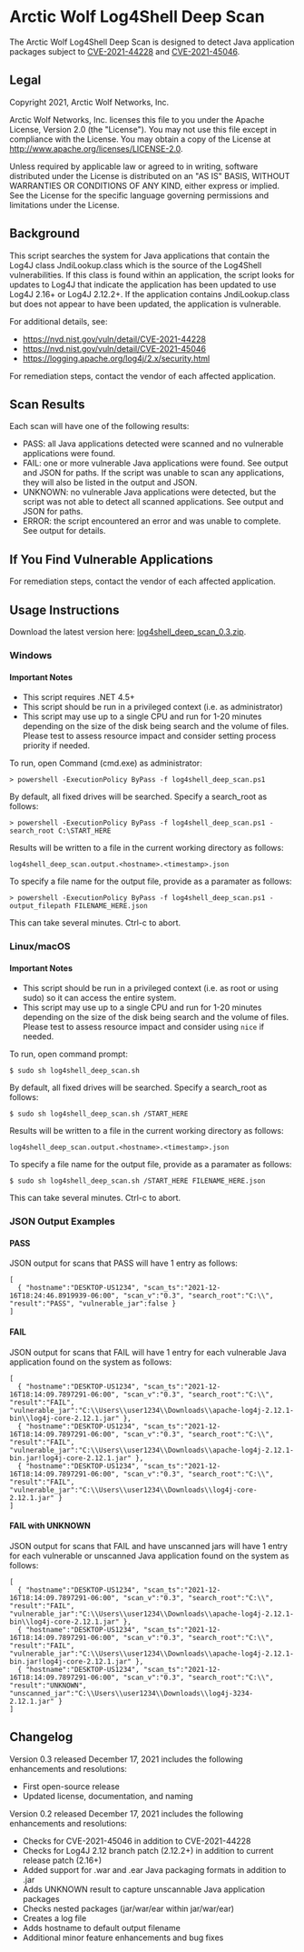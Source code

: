 # Arctic Wolf Log4Shell Deep Scan

The Arctic Wolf Log4Shell Deep Scan is designed to detect Java application packages
subject to [CVE-2021-44228](https://nvd.nist.gov/vuln/detail/CVE-2021-44228) and 
[CVE-2021-45046](https://nvd.nist.gov/vuln/detail/CVE-2021-45046).

## Legal

Copyright 2021, Arctic Wolf Networks, Inc.

Arctic Wolf Networks, Inc. licenses this file to you under the Apache License,
Version 2.0 (the "License").  You may not use this file except in compliance
with the License.  You may obtain a copy of the License at
http://www.apache.org/licenses/LICENSE-2.0.

Unless required by applicable law or agreed to in writing, software distributed
under the License is distributed on an "AS IS" BASIS, WITHOUT WARRANTIES OR
CONDITIONS OF ANY KIND, either express or implied.  See the License for the
specific language governing permissions and limitations under the License.   


## Background

This script searches the system for Java applications that contain the Log4J
class JndiLookup.class which is the source of the Log4Shell vulnerabilities. If
this class is found within an application, the script looks for updates to Log4J 
that indicate the application has been updated to use Log4J 2.16+ or Log4J 
2.12.2+. If the application contains JndiLookup.class but does not appear
to have been updated, the application is vulnerable.

For additional details, see:

- https://nvd.nist.gov/vuln/detail/CVE-2021-44228
- https://nvd.nist.gov/vuln/detail/CVE-2021-45046
- https://logging.apache.org/log4j/2.x/security.html

For remediation steps, contact the vendor of each affected application.


## Scan Results

Each scan will have one of the following results:

- PASS: all Java applications detected were scanned and no vulnerable 
  applications were found.
- FAIL: one or more vulnerable Java applications were found. See output and 
  JSON for paths. If the script was unable to scan any applications, they 
  will also be listed in the output and JSON.
- UNKNOWN: no vulnerable Java applications were detected, but the script was
  not able to detect all scanned applications. See output and JSON for paths.
- ERROR: the script encountered an error and was unable to complete. See output
  for details.


## If You Find Vulnerable Applications

For remediation steps, contact the vendor of each affected application.

## Usage Instructions

Download the latest version here: [log4shell_deep_scan_0.3.zip](https://github.com/jovaldev/wolf-tools/raw/main/log4shell/releases/log4shell_deep_scan_0.3.zip).

### Windows

#### Important Notes

- This script requires .NET 4.5+
- This script should be run in a privileged context (i.e. as administrator)
- This script may use up to a single CPU and run for 1-20 minutes depending 
  on the size of the disk being search and the volume of files. Please test
  to assess resource impact and consider setting process priority if needed.

To run, open Command (cmd.exe) as administrator:

```
> powershell -ExecutionPolicy ByPass -f log4shell_deep_scan.ps1
```

By default, all fixed drives will be searched. Specify a search_root as follows:

```
> powershell -ExecutionPolicy ByPass -f log4shell_deep_scan.ps1 -search_root C:\START_HERE
```

Results will be written to a file in the current working directory as follows:

```
log4shell_deep_scan.output.<hostname>.<timestamp>.json
```

To specify a file name for the output file, provide as a paramater as follows:

```
> powershell -ExecutionPolicy ByPass -f log4shell_deep_scan.ps1 -output_filepath FILENAME_HERE.json
```

This can take several minutes. Ctrl-c to abort.


### Linux/macOS

#### Important Notes

- This script should be run in a privileged context (i.e. as root or using 
  sudo) so it can access the entire system.
- This script may use up to a single CPU and run for 1-20 minutes depending 
  on the size of the disk being search and the volume of files. Please test
  to assess resource impact and consider using `nice` if needed.

To run, open command prompt:

```
$ sudo sh log4shell_deep_scan.sh
```

By default, all fixed drives will be searched. Specify a search_root as follows:

```
$ sudo sh log4shell_deep_scan.sh /START_HERE
```

Results will be written to a file in the current working directory as follows:

```
log4shell_deep_scan.output.<hostname>.<timestamp>.json
```

To specify a file name for the output file, provide as a paramater as follows:

```
$ sudo sh log4shell_deep_scan.sh /START_HERE FILENAME_HERE.json
```
     
This can take several minutes. Ctrl-c to abort.


### JSON Output Examples

#### PASS

JSON output for scans that PASS will have 1 entry as follows:

```
[
  { "hostname":"DESKTOP-US1234", "scan_ts":"2021-12-16T18:24:46.8919939-06:00", "scan_v":"0.3", "search_root":"C:\\", "result":"PASS", "vulnerable_jar":false } 
]
```

#### FAIL

JSON output for scans that FAIL will have 1 entry for each vulnerable Java
application found on the system as follows:

```
[
  { "hostname":"DESKTOP-US1234", "scan_ts":"2021-12-16T18:14:09.7897291-06:00", "scan_v":"0.3", "search_root":"C:\\", "result":"FAIL", "vulnerable_jar":"C:\\Users\\user1234\\Downloads\\apache-log4j-2.12.1-bin\\log4j-core-2.12.1.jar" },
  { "hostname":"DESKTOP-US1234", "scan_ts":"2021-12-16T18:14:09.7897291-06:00", "scan_v":"0.3", "search_root":"C:\\", "result":"FAIL", "vulnerable_jar":"C:\\Users\\user1234\\Downloads\\apache-log4j-2.12.1-bin.jar!log4j-core-2.12.1.jar" },
  { "hostname":"DESKTOP-US1234", "scan_ts":"2021-12-16T18:14:09.7897291-06:00", "scan_v":"0.3", "search_root":"C:\\", "result":"FAIL", "vulnerable_jar":"C:\\Users\\user1234\\Downloads\\log4j-core-2.12.1.jar" }
]
```

#### FAIL with UNKNOWN

JSON output for scans that FAIL and have unscanned jars will have 1 entry for
each vulnerable or unscanned Java application found on the system as follows:

```
[
  { "hostname":"DESKTOP-US1234", "scan_ts":"2021-12-16T18:14:09.7897291-06:00", "scan_v":"0.3", "search_root":"C:\\", "result":"FAIL", "vulnerable_jar":"C:\\Users\\user1234\\Downloads\\apache-log4j-2.12.1-bin\\log4j-core-2.12.1.jar" },
  { "hostname":"DESKTOP-US1234", "scan_ts":"2021-12-16T18:14:09.7897291-06:00", "scan_v":"0.3", "search_root":"C:\\", "result":"FAIL", "vulnerable_jar":"C:\\Users\\user1234\\Downloads\\apache-log4j-2.12.1-bin.jar!log4j-core-2.12.1.jar" },
  { "hostname":"DESKTOP-US1234", "scan_ts":"2021-12-16T18:14:09.7897291-06:00", "scan_v":"0.3", "search_root":"C:\\", "result":"UNKNOWN", "unscanned_jar":"C:\\Users\\user1234\\Downloads\\log4j-3234-2.12.1.jar" }
]
```

## Changelog

Version 0.3 released December 17, 2021 includes the following enhancements and resolutions:

- First open-source release
- Updated license, documentation, and naming

Version 0.2 released December 17, 2021 includes the following enhancements and resolutions:

- Checks for CVE-2021-45046 in addition to CVE-2021-44228
- Checks for Log4J 2.12 branch patch (2.12.2+) in addition to current release patch (2.16+)
- Added support for .war and .ear Java packaging formats in addition to .jar
- Adds UNKNOWN result to capture unscannable Java application packages
- Checks nested packages (jar/war/ear within jar/war/ear)
- Creates a log file 
- Adds hostname to default output filename
- Additional minor feature enhancements and bug fixes
